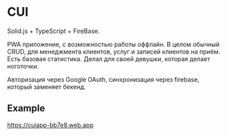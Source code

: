 # CUI

Solid.js + TypeScript + FireBase.

PWA приложение, с возможностью работы оффлайн. В целом обычный CRUD, для менеджмента клиентов, услуг и записей клиентов на приём. <br />
Есть базовая статистика. Делал для своей девушки, которая делает ноготочки.

Авторизация через Google OAuth, синхронизация через firebase, который заменяет бекенд.

## Example

https://cuiapp-bb7e8.web.app
